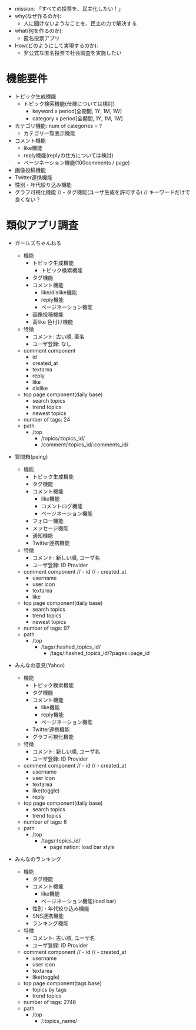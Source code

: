 
- mission: 「すべての投票を、民主化したい！」
- why(なぜ作るのか):
  - 人に聞けないようなことを、民主の力で解決する
- what(何を作るのか): 
  - 匿名投票アプリ
- How(どのようにして実現するのか): 
  - 非公式な匿名投票で社会調査を実施したい

# 機能要件

- トピック生成機能
  - トピック検索機能(仕様については検討)
    - keyword x period[全期間, 1Y, 1M, 1W]
    - category x period[全期間, 1Y, 1M, 1W]
- カテゴリ機能: num of categories = ?
  - カテゴリ一覧表示機能
- コメント機能
  - like機能
  - reply機能(replyの仕方については検討)
  - ページネーション機能(100comments / page)
- 画像投稿機能
- Twitter連携機能
- 性別・年代絞り込み機能
- グラフ可視化機能
// - タグ機能(ユーザ生成を許可する) // キーワードだけで良くない？


# 類似アプリ調査


- ガールズちゃんねる
  - 機能
    - トピック生成機能
      - トピック検索機能
    - タグ機能
    - コメント機能
      - like/dislike機能
      - reply機能
      - ページネーション機能
    - 画像投稿機能
    - 高like 色付け機能
  - 特徴
    - コメント: 古い順, 匿名
    - ユーザ登録: なし
  - comment component
    - id
    - created_at
    - textarea
    - reply
    - like
    - dislike
  - top page component(daily base)
    - search topics
    - trend topics
    - newest topics
  - number of tags: 24
  - path
    - /top
      - /topics/:topics_id/
      - /comment/:topics_id/:comments_id/

- 質問箱(peing)
  - 機能
    - トピック生成機能
    - タグ機能
    - コメント機能
      - like機能
      - コメントログ機能
      - ページネーション機能
    - フォロー機能
    - メッセージ機能
    - 通知機能
    - Twitter連携機能
  - 特徴
    - コメント: 新しい順, ユーザ名
    - ユーザ登録: ID Provider
  - comment component
    // - id
    // - created_at
    - username
    - user icon
    - textarea
    - like
  - top page component(daily base)
    - search topics
    - trend topics
    - newest topics
  - number of tags: 97
  - path
    - /top
      - /tags/:hashed_topics_id/
        - /tags/:hashed_topics_id/?pages=page_id

- みんなの意見(Yahoo)
  - 機能
    - トピック検索機能
    - タグ機能
    - コメント機能
      - like機能
      - reply機能
      - ページネーション機能
    - Twitter連携機能
    - グラフ可視化機能
  - 特徴
    - コメント: 新しい順, ユーザ名
    - ユーザ登録: ID Provider
  - comment component
    // - id
    // - created_at
    - username
    - user icon
    - textarea
    - like(toggle)
    - reply
  - top page component(daily base)
    - search topics
    - trend topics
  - number of tags: 6
  - path
    - /top
      - /tags/:topics_id/
        - page nation: load bar style

- みんなのランキング
  - 機能
    - タグ機能
    - コメント機能
      - like機能
      - ページネーション機能(load bar)
    - 性別・年代絞り込み機能
    - SNS連携機能
    - ランキング機能
  - 特徴
    - コメント: 古い順, ユーザ名
    - ユーザ登録: ID Provider
  - comment component
    // - id
    // - created_at
    - username
    - user icon
    - textarea
    - like(toggle)
  - top page component(tags base)
    - topics by tags
    - trend topics
  - number of tags: 2746
  - path
    - /top
      - /:topics_name/



